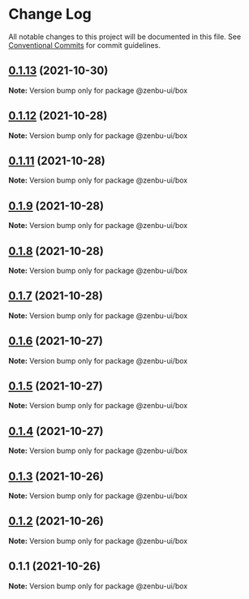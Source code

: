 # Change Log

All notable changes to this project will be documented in this file.
See [Conventional Commits](https://conventionalcommits.org) for commit guidelines.

## [0.1.13](https://github.com/KodepandaID/zenbu-ui/compare/@zenbu-ui/box@0.1.12...@zenbu-ui/box@0.1.13) (2021-10-30)

**Note:** Version bump only for package @zenbu-ui/box





## [0.1.12](https://github.com/KodepandaID/zenbu-ui/compare/@zenbu-ui/box@0.1.9...@zenbu-ui/box@0.1.12) (2021-10-28)

**Note:** Version bump only for package @zenbu-ui/box





## [0.1.11](https://github.com/KodepandaID/zenbu-ui/compare/@zenbu-ui/box@0.1.9...@zenbu-ui/box@0.1.11) (2021-10-28)

**Note:** Version bump only for package @zenbu-ui/box





## [0.1.9](https://github.com/KodepandaID/zenbu-ui/compare/@zenbu-ui/box@0.1.8...@zenbu-ui/box@0.1.9) (2021-10-28)

**Note:** Version bump only for package @zenbu-ui/box





## [0.1.8](https://github.com/KodepandaID/zenbu-ui/compare/@zenbu-ui/box@0.1.7...@zenbu-ui/box@0.1.8) (2021-10-28)

**Note:** Version bump only for package @zenbu-ui/box





## [0.1.7](https://github.com/KodepandaID/zenbu-ui/compare/@zenbu-ui/box@0.1.6...@zenbu-ui/box@0.1.7) (2021-10-28)

**Note:** Version bump only for package @zenbu-ui/box





## [0.1.6](https://github.com/KodepandaID/zenbu-ui/compare/@zenbu-ui/box@0.1.5...@zenbu-ui/box@0.1.6) (2021-10-27)

**Note:** Version bump only for package @zenbu-ui/box





## [0.1.5](https://github.com/KodepandaID/zenbu-ui/compare/@zenbu-ui/box@0.1.4...@zenbu-ui/box@0.1.5) (2021-10-27)

**Note:** Version bump only for package @zenbu-ui/box





## [0.1.4](https://github.com/KodepandaID/zenbu-ui/compare/@zenbu-ui/box@0.1.3...@zenbu-ui/box@0.1.4) (2021-10-27)

**Note:** Version bump only for package @zenbu-ui/box





## [0.1.3](https://github.com/KodepandaID/zenbu-ui/compare/@zenbu-ui/box@0.1.2...@zenbu-ui/box@0.1.3) (2021-10-26)

**Note:** Version bump only for package @zenbu-ui/box





## [0.1.2](https://github.com/KodepandaID/zenbu-ui/compare/@zenbu-ui/box@0.1.1...@zenbu-ui/box@0.1.2) (2021-10-26)

**Note:** Version bump only for package @zenbu-ui/box





## 0.1.1 (2021-10-26)

**Note:** Version bump only for package @zenbu-ui/box
